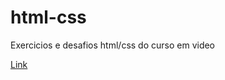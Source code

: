 # html-css
 Exercicios e desafios html/css do curso em video

 <a href="https://jvtneto.github.io/html-css/exercicios/ex001/index.html">Link</a>
